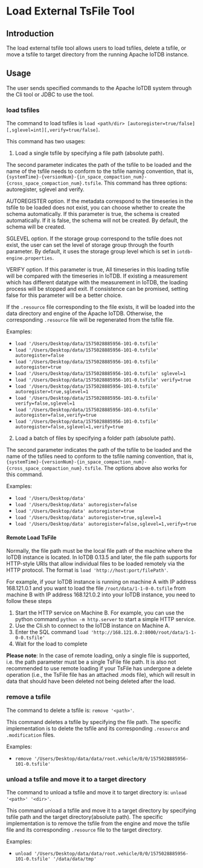 <!--

    Licensed to the Apache Software Foundation (ASF) under one
    or more contributor license agreements.  See the NOTICE file
    distributed with this work for additional information
    regarding copyright ownership.  The ASF licenses this file
    to you under the Apache License, Version 2.0 (the
    "License"); you may not use this file except in compliance
    with the License.  You may obtain a copy of the License at
    
        http://www.apache.org/licenses/LICENSE-2.0
    
    Unless required by applicable law or agreed to in writing,
    software distributed under the License is distributed on an
    "AS IS" BASIS, WITHOUT WARRANTIES OR CONDITIONS OF ANY
    KIND, either express or implied.  See the License for the
    specific language governing permissions and limitations
    under the License.

-->

# Load External TsFile Tool

## Introduction

The load external tsfile tool allows users to load tsfiles, delete a tsfile, or move a tsfile to target directory from the running Apache IoTDB instance.

## Usage

The user sends specified commands to the Apache IoTDB system through the Cli tool or JDBC to use the tool.

### load tsfiles

The command to load tsfiles is `load <path/dir> [autoregister=true/false][,sglevel=int][,verify=true/false]`.

This command has two usages:

1. Load a single tsfile by specifying a file path (absolute path). 

The second parameter indicates the path of the tsfile to be loaded and the name of the tsfile needs to conform to the tsfile naming convention, that is, `{systemTime}-{versionNum}-{in_space_compaction_num}-{cross_space_compaction_num}.tsfile`. This command has three options: autoregister, sglevel and verify.

AUTOREGISTER option. If the metadata correspond to the timeseries in the tsfile to be loaded does not exist, you can choose whether to create the schema automatically. If this parameter is true, the schema is created automatically. If it is false, the schema will not be created. By default, the schema will be created.

SGLEVEL option. If the storage group correspond to the tsfile does not exist, the user can set the level of storage group through the fourth parameter. By default, it uses the storage group level which is set in `iotdb-engine.properties`.

VERIFY option. If this parameter is true, All timeseries in this loading tsfile will be compared with the timeseries in IoTDB. If existing a measurement which has different datatype with the measurement in IoTDB, the loading process will be stopped and exit. If consistence can be promised, setting false for this parameter will be a better choice.

If the `.resource` file corresponding to the file exists, it will be loaded into the data directory and engine of the Apache IoTDB. Otherwise, the corresponding `.resource` file will be regenerated from the tsfile file.

Examples:

* `load '/Users/Desktop/data/1575028885956-101-0.tsfile'`
* `load '/Users/Desktop/data/1575028885956-101-0.tsfile' autoregister=false`
* `load '/Users/Desktop/data/1575028885956-101-0.tsfile' autoregister=true`
* `load '/Users/Desktop/data/1575028885956-101-0.tsfile' sglevel=1`
* `load '/Users/Desktop/data/1575028885956-101-0.tsfile' verify=true`
* `load '/Users/Desktop/data/1575028885956-101-0.tsfile' autoregister=true,sglevel=1`
* `load '/Users/Desktop/data/1575028885956-101-0.tsfile' verify=false,sglevel=1`
* `load '/Users/Desktop/data/1575028885956-101-0.tsfile' autoregister=false,verify=true`
* `load '/Users/Desktop/data/1575028885956-101-0.tsfile' autoregister=false,sglevel=1,verify=true`

2. Load a batch of files by specifying a folder path (absolute path). 

The second parameter indicates the path of the tsfile to be loaded and the name of the tsfiles need to conform to the tsfile naming convention, that is, `{systemTime}-{versionNum}-{in_space_compaction_num}-{cross_space_compaction_num}.tsfile`. The options above also works for this command.

Examples:

* `load '/Users/Desktop/data'`
* `load '/Users/Desktop/data' autoregister=false`
* `load '/Users/Desktop/data' autoregister=true`
* `load '/Users/Desktop/data' autoregister=true,sglevel=1`
* `load '/Users/Desktop/data' autoregister=false,sglevel=1,verify=true`

#### Remote Load TsFile

Normally, the file path must be the local file path of the machine where the IoTDB instance is located. In IoTDB 0.13.5 and later, the file path supports for HTTP-style URIs that allow individual files to be loaded remotely via the HTTP protocol. The format is `load 'http://host:port/filePath'`.

For example, if your IoTDB instance is running on machine A with IP address 168.121.0.1 and you want to load the file `/root/data/1-1-0-0.tsfile` from machine B with IP address 168.121.0.2 into your IoTDB instance, you need to follow these steps

1. Start the HTTP service on Machine B. For example, you can use the python command `python -m http.server` to start a simple HTTP service.
2. Use the Cli.sh to connect to the IoTDB instance on Machine A.
3. Enter the SQL command `load 'http://168.121.0.2:8000/root/data/1-1-0-0.tsfile'` 
4. Wait for the load to complete

**Please note**: In the case of remote loading, only a single file is supported, i.e. the path parameter must be a single TsFile file path. It is also not recommended to use remote loading if your TsFile has undergone a delete operation (i.e., the TsFile file has an attached .mods file), which will result in data that should have been deleted not being deleted after the load.

### remove a tsfile

The command to delete a tsfile is: `remove '<path>'`.

This command deletes a tsfile by specifying the file path. The specific implementation is to delete the tsfile and its corresponding `.resource` and` .modification` files.

Examples:

* `remove '/Users/Desktop/data/data/root.vehicle/0/0/1575028885956-101-0.tsfile'`

### unload a tsfile and move it to a target directory

The command to unload a tsfile and move it to target directory is: `unload '<path>' '<dir>'`.

This command unload a tsfile and move it to a target directory by specifying tsfile path and the target directory(absolute path). The specific implementation is to remove the tsfile from the engine and move the tsfile file and its corresponding `.resource` file to the target directory.

Examples:

* `unload '/Users/Desktop/data/data/root.vehicle/0/0/1575028885956-101-0.tsfile' '/data/data/tmp'`